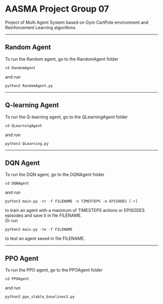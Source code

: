 # AASMA Project Group 07
Project of Multi Agent System based on Gym CartPole environment and Reinforcement Learning algorithms

---
## Random Agent

To run the Random agent, go to the RandomAgent folder

```
cd RandomAgent
```

and run

```
python3 RandomAgent.py
```

---
## Q-learning Agent

To run the Q-learning agent, go to the QLearningAgent folder

```
cd QLearningAgent
```

and run

```
python3 QLearning.py
```


---
## DQN Agent

To run the DQN agent, go to the DQNAgent folder

```
cd DQNAgent
```

and run

```
python3 main.py -tr -f FILENAME -n TIMESTEPS -e EPISODES [-r]
```

to train an agent with a maximum of TIMESTEPS actions or EPISODES episodes and save it in file FILENAME.  
Or run 
```
python3 main.py -te -f FILENAME
```

to test an agent saved in file FILENAME. 

---
## PPO Agent

To run the PPO agent, go to the PPOAgent folder

```
cd PPOAgent
```

and run

```
python3 ppo_stable_baselines3.py
```
